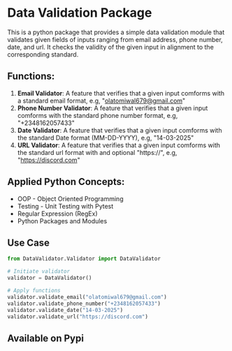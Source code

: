 # Data Validation Package
This is a python package that provides a simple data validation module that validates given fields of inputs ranging from email address, phone number, date, and url. It checks the validity of the given input in alignment to the corresponding standard. 

## Functions:
1. **Email Validator**: A feature that verifies that a given input comforms with a standard email format, e.g, "olatomiwal679@gmail.com"
2. **Phone Number Validator**: A feature that verifies that a given input comforms with the standard phone number format, e.g, "+2348162057433"
3. **Date Validator**: A feature that verifies that a given input comforms with the standard Date format (MM-DD-YYYY), e.g, "14-03-2025"
4. **URL Validator**: A feature that verifies that a given input comforms with the standard url format with and optional "https://", e.g, "https://discord.com"

## Applied Python Concepts:
* OOP - Object Oriented Programming
* Testing - Unit Testing with Pytest
* Regular Expression (RegEx)
* Python Packages and Modules

## Use Case
```python
from DataValidator.Validator import DataValidator

# Initiate validator
validator = DataValidator()

# Apply functions
validator.validate_email("olatomiwal679@gmail.com")
validator.validate_phone_number("+2348162057433")
validator.validate_date("14-03-2025")
validator.validate_url("https://discord.com")
```
## Available on Pypi


